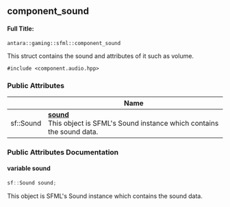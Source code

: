 

## component_sound

#### Full Title:
```
antara::gaming::sfml::component_sound
```




This struct contains the sound and attributes of it such as volume. 

`#include <component.audio.hpp>`











### Public Attributes

|                | Name           |
| -------------- | -------------- |
| sf::Sound | **[sound](Classes/structantara_1_1gaming_1_1sfml_1_1component__sound.md#variable-sound)** <br>This object is SFML's Sound instance which contains the sound data.  |













### Public Attributes Documentation

#### variable sound

```cpp
sf::Sound sound;
```

This object is SFML's Sound instance which contains the sound data. 


































